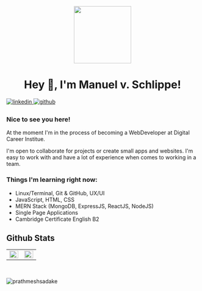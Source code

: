 
<p align="center">  
<img width="150px" src="https://avatars.githubusercontent.com/u/19647016?v=4">
<h1 align="center">Hey 👋, I'm Manuel v. Schlippe!</h1>   
</p>
  

<a href="https://www.linkedin.com/in/manuel-v-schlippe-5979231a2/" align=center target="_blank">
<img src=https://img.shields.io/badge/linkedin-%231E77B5.svg?&style=for-the-badge&logo=linkedin&logoColor=white alt=linkedin style="margin-bottom: 5px;" />
</a>
<a href="https://github.com/Manolo1987" target="_blank" align=center>
<img src=https://img.shields.io/badge/github-%2324292e.svg?&style=for-the-badge&logo=github&logoColor=white alt=github style="margin-bottom: 5px;" />
</a>


### Nice to see you here!  
At the moment I'm in the process of becoming a WebDeveloper at Digital Career Institue. 

I'm open to collaborate for projects or create small apps and websites. I'm easy to work with and have a lot of experience when comes to working in a team.
<br/>


### Things I'm learning right now:

- Linux/Terminal, Git & GitHub, UX/UI
- JavaScript, HTML, CSS
- MERN Stack (MongoDB, ExpressJS, ReactJS, NodeJS)
- Single Page Applications
- Cambridge Certificate English B2

## Github Stats  
<table><tr><td valign="top" width="50%">

<img src="https://github-readme-stats.vercel.app/api?username=manolo1987&show_icons=true&count_private=true&hide_border=true" align="left" style="width: 100%" />

</td><td valign="top" width="50%">

<img src="https://github-readme-stats.vercel.app/api/top-langs/?username=manolo1987&hide_border=true&layout=compact&langs_count=6" align="left" style="width: 100%" />

</td></tr></table>  

<br/>  

<!-- <p align="center"> <img alt="Activity" src="https://activity-graph.herokuapp.com/graph?username=prathmeshsadake&theme=react-dark" /> </p> -->

<p><img align="center" src="https://github-readme-streak-stats.herokuapp.com/?user=manolo1987" alt="prathmeshsadake" /></p>

